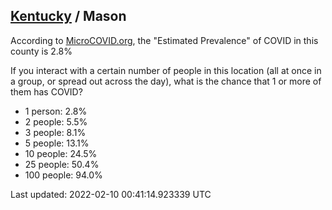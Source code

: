 
## [Kentucky](/united-states/kentucky) / Mason

According to [MicroCOVID.org](http://microcovid.org),
the "Estimated Prevalence" of COVID in this county is 2.8%

If you interact with a certain number of people in this location
(all at once in a group, or spread out across the day), what is the chance that
1 or more of them has COVID?

- 1 person: 2.8%
- 2 people: 5.5%
- 3 people: 8.1%
- 5 people: 13.1%
- 10 people: 24.5%
- 25 people: 50.4%
- 100 people: 94.0%

Last updated: 2022-02-10 00:41:14.923339 UTC
